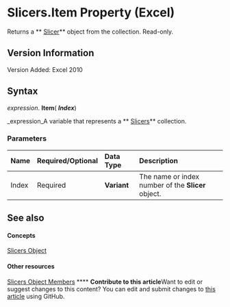
# Slicers.Item Property (Excel)

Returns a  ** [Slicer](577be0f6-4eda-0093-8899-097f3c900383.md)** object from the collection. Read-only.


## Version Information

Version Added: Excel 2010 


## Syntax

 _expression_. **Item**( **_Index_**)

 _expression_A variable that represents a  ** [Slicers](12b67ff5-cf66-35d1-2c72-9aa2f4a396a0.md)** collection.


### Parameters



|**Name**|**Required/Optional**|**Data Type**|**Description**|
|:-----|:-----|:-----|:-----|
|Index|Required| **Variant**|The name or index number of the  **Slicer** object.|

## See also


#### Concepts


 [Slicers Object](12b67ff5-cf66-35d1-2c72-9aa2f4a396a0.md)
#### Other resources


 [Slicers Object Members](e3afc17e-349d-a809-828b-01abcab42e99.md)
****   **Contribute to this article**Want to edit or suggest changes to this content? You can edit and submit changes to  [this article](https://github.com/jhershey00/VBA_Excel_Test/OpenXMLCon/articles/2e986f53-41bd-69cd-74fc-ce9f5c0ffa0b.md) using GitHub.

